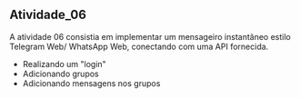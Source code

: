 ## Atividade_06

A atividade 06 consistia em implementar um mensageiro instantâneo estilo Telegram Web/ WhatsApp Web, conectando com uma API fornecida.

- Realizando um "login"
- Adicionando grupos
- Adicionando mensagens nos grupos